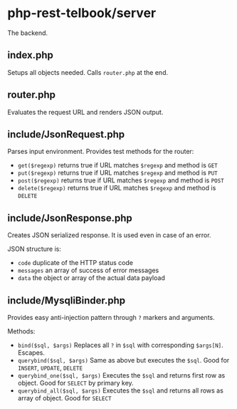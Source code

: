 # php-rest-telbook/server

The backend.

## index.php 

Setups all objects needed. Calls `router.php` at the end.

## router.php 

Evaluates the request URL and renders JSON output.

## include/JsonRequest.php

Parses input environment. Provides test methods for the router:
  - `get($regexp)` returns true if URL matches `$regexp` and method is `GET`
  - `put($regexp)` returns true if URL matches `$regexp` and method is `PUT`
  - `post($regexp)` returns true if URL matches `$regexp` and method is `POST`
  - `delete($regexp)` returns true if URL matches `$regexp` and method is `DELETE`

## include/JsonResponse.php

Creates JSON serialized response. It is used even in case of an error.

JSON structure is:
  
  - `code` duplicate of the HTTP status code
  - `messages` an array of success of error messages
  - `data` the object or array of the actual data payload
  
  
## include/MysqliBinder.php

Provides easy anti-injection pattern through `?` markers and arguments.

Methods:

  - `bind($sql, $args)` Replaces all `?` in `$sql` with corresponding `$args[N]`. Escapes.
  - `querybind($sql, $args)` Same as above but executes the `$sql`. Good for `INSERT`, `UPDATE`, `DELETE`
  - `querybind_one($sql, $args)` Executes the `$sql` and returns first row as object. Good for `SELECT` by primary key.
  - `querybind_all($sql, $args)` Executes the `$sql` and returns all rows as array of object. Good for `SELECT`
